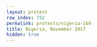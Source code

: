 ```yaml
---
layout: protest
row_index: 752
permalink: protests/nigeria-169
title: Nigeria, November 2017
hidden: true
---
```

